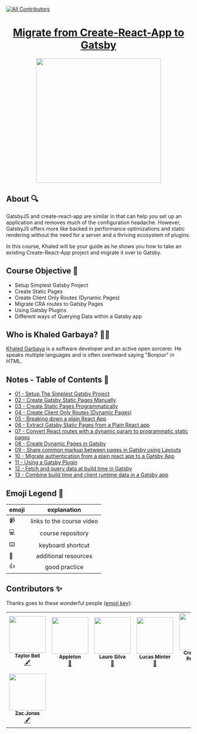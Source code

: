 <!-- ALL-CONTRIBUTORS-BADGE:START - Do not remove or modify this section -->

[![All Contributors](https://img.shields.io/badge/all_contributors-3-orange.svg?style=flat-square)](#contributors-)

<!-- ALL-CONTRIBUTORS-BADGE:END -->

<h1 align="center"><a href="https://egghead.io/courses/migrate-from-create-react-app-to-gatsby">Migrate from Create-React-App to Gatsby</a></h1>

<p align="center"><img src="https://d2eip9sf3oo6c2.cloudfront.net/series/square_covers/000/000/451/full/preview-full-EGH_cra-to-gatsby_424_2x.png" width="340"></p>

## About 🔍

GatsbyJS and create-react-app are similar in that can help you set up an application and removes much of the configuration headache. However, GatsbyJS offers more like backed in performance optimizations and static rendering without the need for a server and a thriving ecosystem of plugins.

In this course, Khaled will be your guide as he shows you how to take an existing Create-React-App project and migrate it over to Gatsby.

## Course Objective 💪

- Setup Simplest Gatsby Project
- Create Static Pages
- Create Client Only Routes (Dynamic Pages)
- Migrate CRA routes to Gatsby Pages
- Using Gatsby Plugins
- Different ways of Querying Data within a Gatsby app

## Who is Khaled Garbaya? 👨‍💻

[Khaled Garbaya](https://egghead.io/instructors/khaled-garbaya) is a software developer and an active open sorcerer. He speaks multiple languages and is often overheard saying "Bonjour" in HTML.

## Notes - Table of Contents 📜

- [01 - Setup The Simplest Gatsby Project](notes/01-gatsby-setup-the-simplest-gatsby-project.md)
- [02 - Create Gatsby Static Pages Manually](notes/02-gatsby-create-gatsby-static-pages-manually.md)
- [03 - Create Static Pages Programmatically](notes/03-gatsby-create-static-pages-programmatically.md)
- [04 - Create Client Only Routes (Dynamic Pages)](notes/04-gatsby-create-client-only-routes-dynamic-pages.md)
- [05 - Breaking down a plain React App](notes/05-gatsby-breaking-down-a-plain-react-app.md)
- [06 - Extract Gatsby Static Pages from a Plain React app](notes/06-gatsby-extract-gatsby-static-pages-from-a-plain-react-app.md)
- [07 - Convert React routes with a dynamic param to programmatic static pages](notes/07-gatsby-convert-react-routes-with-a-dynamic-param-to-programmatic-static-pages.md)
- [08 - Create Dynamic Pages in Gatsby](notes/08-gatsby-create-dynamic-pages-in-gatsby.md)
- [09 - Share common markup between pages in Gatsby using Layouts](notes/09-gatsby-share-common-markup-between-pages-in-gatsby-using-layouts.md)
- [10 - Migrate authentication from a plain react app to a Gatsby App](notes/10-gatsby-migrate-authentication-from-a-plain-react-app-to-a-gatsby-app.md)
- [11 - Using a Gatsby Plugin](notes/11-gatsby-using-a-gatsby-plugin-bcf8a626.md)
- [12 - Fetch and query data at build time in Gatsby](notes/12-gatsby-fetch-and-query-data-at-build-time-in-gatsby.md)
- [13 - Combine build time and client runtime data in a Gatsby app](notes/13-egghead-combine-build-time-and-client-runtime-data-in-a-gatsby-app.md)

## Emoji Legend 🧠

| emoji |        explanation        |
| ----- | :-----------------------: |
| 📹    | links to the course video |
| 💻    |     course repository     |
| ⌨️    |     keyboard shortcut     |
| 🤔    |   additional resources    |
| 👍    |       good practice       |

## Contributors ✨

Thanks goes to these wonderful people ([emoji key](https://allcontributors.org/docs/en/emoji-key)):

<!-- ALL-CONTRIBUTORS-LIST:START - Do not remove or modify this section -->
<!-- prettier-ignore-start -->
<!-- markdownlint-disable -->
<table>
  <tr>
    <td align="center"><a href="https://github.com/tayiorbeii"><img src="https://avatars2.githubusercontent.com/u/2262858?s=400&u=d02ad0d859aa1c3f879b70061bf7e4a4338ba150&v=4" width="100px;" alt=""/><br /><sub><b>Taylor Bell </b></sub></a><br /><a href="#content-Creeland" title="Content">🖋</a></td>
    <td align="center"><a href="http://maggieappleton.com"><img src="https://avatars0.githubusercontent.com/u/5599295?v=4" width="100px;" alt=""/><br /><sub><b>Appleton</b></sub></a><br /><a href="#design-MaggieAppleton" title="Design">🎨</a></td>
    <td align="center"><a href="https://laurosilva.com"><img src="https://avatars2.githubusercontent.com/u/57044804?v=4" width="100px;" alt=""/><br /><sub><b>Lauro Silva</b></sub></a><br /><a href="https://github.com/eggheadio-projects/build-an-app-with-the-AWS-cloud-development-kit-notes/pulls?q=is%3Apr+reviewed-by%3Alaurosilvacom" title="Reviewed Pull Requests">👀</a></td>
    <td align="center"><a href="https://github.com/lsminter"><img src="https://avatars1.githubusercontent.com/u/26470581?v=4" width="100px;" alt=""/><br /><sub><b>Lucas Minter</b></sub></a><br /><a href="https://github.com/eggheadio-projects/build-an-app-with-the-AWS-cloud-development-kit-notes/pulls?q=is%3Apr+reviewed-by%3Alsminter" title="Reviewed Pull Requests">👀</a></td>
    <td align="center"><a href="https://github.com/Creeland"><img src="https://avatars2.githubusercontent.com/u/518406?v=4" width="100px;" alt=""/><br /><sub><b>Creeland A. Provinsal </b></sub></a><br /><a href="#content-Creeland" title="Content">🖋</a></td>
  </tr>
  <tr>
    <td align="center"><a href="https://zacjones.io"><img src="https://avatars2.githubusercontent.com/u/6188161?v=4" width="100px;" alt=""/><br /><sub><b>Zac Jones</b></sub></a><br /><a href="#content-zacjones93" title="Content">🖋</a></td>
  </tr>
  </tr>
</table>

<!-- markdownlint-enable -->
<!-- prettier-ignore-end -->

<!-- ALL-CONTRIBUTORS-LIST:END -->
